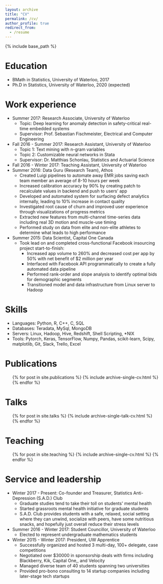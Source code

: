 ```yaml
---
layout: archive
title: "CV"
permalink: /cv/
author_profile: true
redirect_from:
  - /resume
---
```


{% include base_path %}

Education
======
* BMath in Statistics, University of Waterloo, 2017
* Ph.D in Statistics, University of Waterloo, 2020 (expected)

Work experience
======
* Summer 2017: Research Associate, University of Waterloo
  - Topic: Deep learning for anomaly detection in safety-critical real-time embedded systems
  - Supervisor: Prof. Sebastian Fischmeister, Electrical and Computer Engineering
* Fall 2016 - Summer 2017: Research Assistant, University of Waterloo
  - Topic 1: Text mining with n-gram variables
  - Topic 2: Customizable neural networks in Stata
  - Supervisor: Dr. Matthias Schonlau, Statistics and Actuarial Science
* Fall 2016 - Winter 2017: Teaching Assistant, University of Waterloo
* Summer 2016: Data Guru (Research Team), Athos
    * Created Luigi pipelines to automate away EMR jobs saving each team member an average of 8-10 hours per week
    * Increased calibration accuracy by 90% by creating patch to recalculate values in backend and push to users’ app
    * Developed and automated system for surfacing defect analytics internally, leading to 10% increase in contact quality 
    * Investigated root cause of churn and improved user experience through visualizations of progress metrics
    * Extracted new features from multi-channel time-series data including real 3D motion and muscle-use timing
    * Performed study on data from elite and non-elite athletes to determine what leads to high performance
* Summer 2015: Data Scientist, Capital One Canada
    * Took lead on and completed cross-functional Facebook insourcing project start-to-finish:
        -  Increased app volume to 260% and decreased cost per app by 50% with net benefit of $2 million per year
        -  Interfaced with Facebook API programmatically to create a fully automated data pipeline
        -  Performed rank-order and slope analysis to identify optimal bids for demographic segments
        -  Transitioned model and data infrastructure from Linux server to Hadoop


Skills
======
* Languages: Python, R, C++, C, SQL
* Databases: Teradata, MySql, MongoDB
* Servers: Linux, Hadoop, Hive, Redshift, Shell Scripting, *NIX
* Tools: Pytorch, Keras, TensorFlow, Numpy, Pandas, scikit-learn, Scipy, matplotlib, Git, Slack, Trello, Excel

Publications
======
  <ul>{% for post in site.publications %}
    {% include archive-single-cv.html %}
  {% endfor %}</ul>
  
Talks
======
  <ul>{% for post in site.talks %}
    {% include archive-single-talk-cv.html %}
  {% endfor %}</ul>
  
Teaching
======
  <ul>{% for post in site.teaching %}
    {% include archive-single-cv.html %}
  {% endfor %}</ul>
  
Service and leadership
======
* Winter 2017 - Present: Co-founder and Treasurer, Statistics Anti-Depression (S.A.D.) Club
  - Graduate studies tend to take their toll on students' mental health
  - Started grassroots mental health initiative for graduate students
  - S.A.D. Club provides students with a safe, relaxed, social setting where they can unwind, socialize with peers, have some nutritious snacks, and hopefully just overall reduce their stress levels
* Summer 2016 - Winter 2017: Student Councillor, University of Waterloo
  - Elected to represent undergraduate mathematics students
* Winter 2015 - Winter 2017: President, UW Apprentice
  - Successfully organized and hosted 3 multi-day, 100+ delegate, case competitions
  - Negotiated over $30000 in sponsorship deals with firms including Blackberry, Kik, Capital One,, and Velocity
  - Managed diverse team of 40 students spanning two universities
  - Provided pro-bono consulting to 14 startup companies including later-stage tech startups
